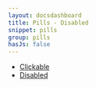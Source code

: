 ```yaml
---
layout: docsdashboard
title: Pills - Disabled
snippet: pills
group: pills
hasJs: false
---
```

<ul class="nav nav-pills">
  <li>
    <a href="#">Clickable</a>
  </li>
  <li class="disabled">
    <a href="#">Disabled</a>
  </li>
</ul>